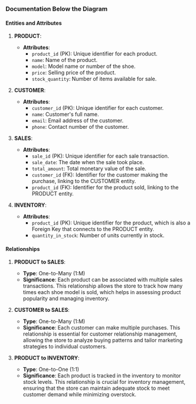 
### Documentation Below the Diagram

#### Entities and Attributes

1. **PRODUCT**:
   - **Attributes**:
     - `product_id` (PK): Unique identifier for each product.
     - `name`: Name of the product.
     - `model`: Model name or number of the shoe.
     - `price`: Selling price of the product.
     - `stock_quantity`: Number of items available for sale.

2. **CUSTOMER**:
   - **Attributes**:
     - `customer_id` (PK): Unique identifier for each customer.
     - `name`: Customer's full name.
     - `email`: Email address of the customer.
     - `phone`: Contact number of the customer.

3. **SALES**:
   - **Attributes**:
     - `sale_id` (PK): Unique identifier for each sale transaction.
     - `sale_date`: The date when the sale took place.
     - `total_amount`: Total monetary value of the sale.
     - `customer_id` (FK): Identifier for the customer making the purchase, linking to the CUSTOMER entity.
     - `product_id` (FK): Identifier for the product sold, linking to the PRODUCT entity.

4. **INVENTORY**:
   - **Attributes**:
     - `product_id` (PK): Unique identifier for the product, which is also a Foreign Key that connects to the PRODUCT entity.
     - `quantity_in_stock`: Number of units currently in stock.

#### Relationships

1. **PRODUCT to SALES**:
   - **Type**: One-to-Many (1:M)
   - **Significance**: Each product can be associated with multiple sales transactions. This relationship allows the store to track how many times each shoe model is sold, which helps in assessing product popularity and managing inventory.

2. **CUSTOMER to SALES**:
   - **Type**: One-to-Many (1:M)
   - **Significance**: Each customer can make multiple purchases. This relationship is essential for customer relationship management, allowing the store to analyze buying patterns and tailor marketing strategies to individual customers.

3. **PRODUCT to INVENTORY**:
   - **Type**: One-to-One (1:1)
   - **Significance**: Each product is tracked in the inventory to monitor stock levels. This relationship is crucial for inventory management, ensuring that the store can maintain adequate stock to meet customer demand while minimizing overstock.


